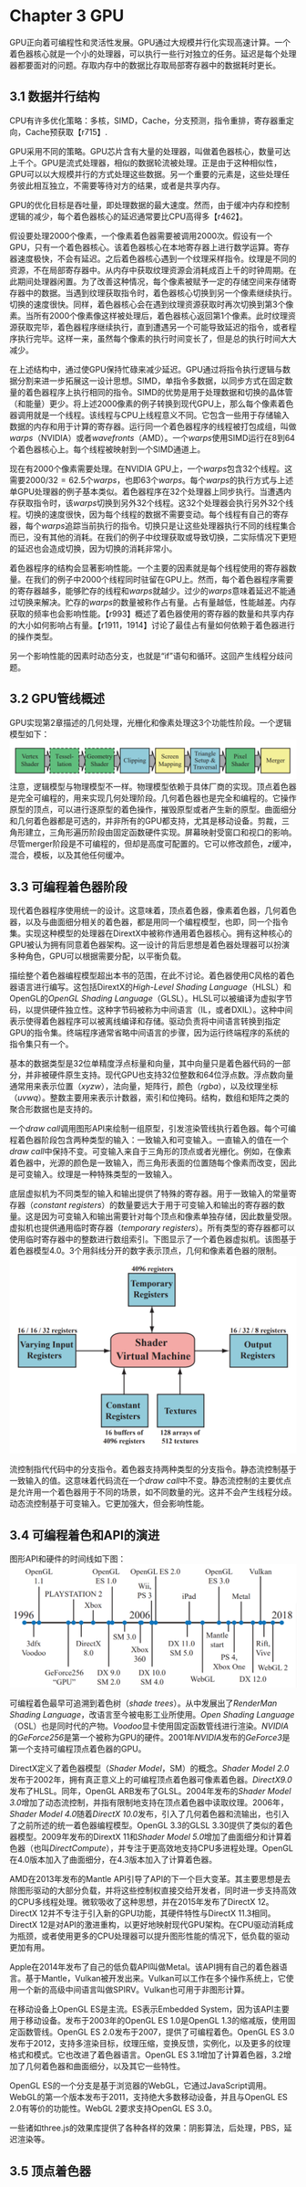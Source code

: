 # Chapter 3 GPU

GPU正向着可编程性和灵活性发展。GPU通过大规模并行化实现高速计算。一个着色器核心就是一个小的处理器，可以执行一些行对独立的任务。延迟是每个处理器都要面对的问题。存取内存中的数据比存取局部寄存器中的数据耗时更长。

## 3.1 数据并行结构

CPU有许多优化策略：多核，SIMD，Cache，分支预测，指令重排，寄存器重定向，Cache预获取【r715】.

GPU采用不同的策略。GPU芯片含有大量的处理器，叫做着色器核心，数量可达上千个。GPU是流式处理器，相似的数据轮流被处理。正是由于这种相似性，GPU可以以大规模并行的方式处理这些数据。另一个重要的元素是，这些处理任务彼此相互独立，不需要等待对方的结果，或者是共享内存。

GPU的优化目标是吞吐量，即处理数据的最大速度。然而，由于缓冲内存和控制逻辑的减少，每个着色器核心的延迟通常要比CPU高得多【r462】。

假设要处理2000个像素，一个像素着色器需要被调用2000次。假设有一个GPU，只有一个着色器核心。该着色器核心在本地寄存器上进行数学运算。寄存器速度极快，不会有延迟。之后着色器核心遇到一个纹理采样指令。纹理是不同的资源，不在局部寄存器中。从内存中获取纹理资源会消耗成百上千的时钟周期。在此期间处理器闲置。为了改善这种情况，每个像素被赋予一定的存储空间来存储寄存器中的数据。当遇到纹理获取指令时，着色器核心切换到另一个像素继续执行。切换的速度很快。同样，着色器核心会在遇到纹理资源获取时再次切换到第3个像素。当所有2000个像素像这样被处理后，着色器核心返回第1个像素。此时纹理资源获取完毕，着色器程序继续执行，直到遭遇另一个可能导致延迟的指令，或者程序执行完毕。这样一来，虽然每个像素的执行时间变长了，但是总的执行时间大大减少。

在上述结构中，通过使GPU保持忙碌来减少延迟。GPU通过将指令执行逻辑与数据分割来进一步拓展这一设计思想。SIMD，单指令多数据，以同步方式在固定数量的着色器程序上执行相同的指令。SIMD的优势是用于处理数据和切换的晶体管（和能量）更少。将上述2000像素的例子转换到现代GPU上，那么每个像素着色器调用就是一个线程。该线程与CPU上线程意义不同。它包含一些用于存储输入数据的内存和用于计算的寄存器。运行同一个着色器程序的线程被打包成组，叫做*warps*（NVIDIA）或者*wavefronts*（AMD）。一个*warps*使用SIMD运行在8到64个着色器核心上。每个线程被映射到一个SIMD通道上。

现在有$2000$个像素需要处理。在NVIDIA GPU上，一个*warps*包含32个线程。这需要$2000 / 32=62.5$个*warps*，也即$63$个*warps*。每个*warps*的执行方式与上述单GPU处理器的例子基本类似。着色器程序在32个处理器上同步执行。当遭遇内存获取指令时，该*warps*切换到另外32个线程。这32个处理器会执行另外32个线程。切换的速度很快，因为每个线程的数据不需要变动。每个线程有自己的寄存器，每个*warps*追踪当前执行的指令。切换只是让这些处理器执行不同的线程集合而已，没有其他的消耗。在我们的例子中纹理获取或导致切换，二实际情况下更短的延迟也会造成切换，因为切换的消耗非常小。

着色器程序的结构会显著影响性能。一个主要的因素就是每个线程使用的寄存器数量。在我们的例子中2000个线程同时驻留在GPU上。然而，每个着色器程序需要的寄存器越多，能够贮存的线程和*warps*就越少。过少的*warps*意味着延迟不能通过切换来解决。贮存的*warps*的数量被称作占有量。占有量越低，性能越差。内存获取的频率也会影响性能。【r993】概述了着色器使用的寄存器的数量和共享内存的大小如何影响占有量。【r1911，1914】讨论了最佳占有量如何依赖于着色器进行的操作类型。

另一个影响性能的因素时动态分支，也就是“if”语句和循环。这回产生线程分歧问题。

## 3.2 GPU管线概述

GPU实现第2章描述的几何处理，光栅化和像素处理这3个功能性阶段。一个逻辑模型如下：
![](f3.2.png)
注意，逻辑模型与物理模型不一样。物理模型依赖于具体厂商的实现。顶点着色器是完全可编程的，用来实现几何处理阶段。几何着色器也是完全和编程的。它操作原型的顶点，可以进行逐原型的着色操作，摧毁原型或者产生新的原型。曲面细分和几何着色器都是可选的，并非所有的GPU都支持，尤其是移动设备。剪裁，三角形建立，三角形遍历阶段由固定函数硬件实现。屏幕映射受窗口和视口的影响。尽管merger阶段是不可编程的，但却是高度可配置的。它可以修改颜色，$z$缓冲，混合，模板，以及其他任何缓冲。

## 3.3 可编程着色器阶段

现代着色器程序使用统一的设计。这意味着，顶点着色器，像素着色器，几何着色器，以及与曲面细分相关的着色器，都是用同一个编程模型，也即，同一个指令集。实现这种模型的处理器在DirextX中被称作通用着色器核心。拥有这种核心的GPU被认为拥有同意着色器架构。这一设计的背后思想是着色器处理器可以扮演多种角色，GPU可以根据需要分配，以平衡负载。

描绘整个着色器编程模型超出本书的范围，在此不讨论。着色器使用C风格的着色器语言进行编写。这包括DirextX的*High-Level Shading Language*（HLSL）和OpenGL的*OpenGL Shading Language*（GLSL）。HLSL可以被编译为虚拟字节码，以提供硬件独立性。这种字节码被称为中间语言（IL，或者DXIL）。这种中间表示使得着色器程序可以被离线编译和存储。驱动负责将中间语言转换到指定GPU的指令集。终端程序通常省略中间语言的步骤，因为运行终端程序的系统的指令集只有一个。

基本的数据类型是32位单精度浮点标量和向量，其中向量只是着色器代码的一部分，并非被硬件原生支持。现代GPU也支持32位整数和64位浮点数。浮点数向量通常用来表示位置（$xyzw$），法向量，矩阵行，颜色（$rgba$），以及纹理坐标（$uvwq$）。整数主要用来表示计数器，索引和位掩码。结构，数组和矩阵之类的聚合形数据也是支持的。

一个*draw call*调用图形API来绘制一组原型，引发渲染管线执行着色器。每个可编程着色器阶段包含两种类型的输入：一致输入和可变输入。一直输入的值在一个*draw call*中保持不变。可变输入来自于三角形的顶点或者光栅化。例如，在像素着色器中，光源的颜色是一致输入，而三角形表面的位置随每个像素而改变，因此是可变输入。纹理是一种特殊类型的一致输入。

底层虚拟机为不同类型的输入和输出提供了特殊的寄存器。用于一致输入的常量寄存器（*constant registers*）的数量要远大于用于可变输入和输出的寄存器的数量。这是因为可变输入和输出需要针对每个顶点和像素单独存储，因此数量受限。虚拟机也提供通用临时寄存器（*temporary registers*）。所有类型的寄存器都可以使用临时寄存器中的整数进行数组索引。下图显示了一个着色器虚拟机。该图基于着色器模型4.0。3个用斜线分开的数字表示顶点，几何和像素着色器的限制。
![](f3.3.png)

流控制指代代码中的分支指令。着色器支持两种类型的分支指令。静态流控制基于一致输入的值。这意味着代码流在一个*draw call*中不变。静态流控制的主要优点是允许用一个着色器用于不同的场景，如不同数量的光。这并不会产生线程分歧。动态流控制基于可变输入。它更加强大，但会影响性能。

## 3.4 可编程着色和API的演进

图形API和硬件的时间线如下图：
![](f3.5.png)

可编程着色最早可追溯到着色树（*shade trees*）。从中发展出了*RenderMan Shading Language*，改语言至今被电影工业所使用。*Open Shading Language*（OSL）也是同时代的产物。*Voodoo*显卡使用固定函数管线进行渲染。*NVIDIA*的*GeForce256*是第一个被称为GPU的硬件。2001年*NVIDIA*发布的*GeForce3*是第一个支持可编程顶点着色器的GPU。

DirectX定义了着色器模型（*Shader Model*，SM）的概念。*Shader Model 2.0*发布于2002年，拥有真正意义上的可编程顶点着色器可像素着色器。*DirectX9.0*发布了HLSL。同年，OpenGL ARB发布了GLSL。2004年发布的*Shader Model 3.0*增加了动态流控制，并指有限制地支持在顶点着色器中读取纹理。2006年，*Shader Model 4.0*随着*DirectX 10.0*发布，引入了几何着色器和流输出，也引入了之前所述的统一着色器编程模型。OpenGL 3.3的GLSL 3.30提供了类似的着色器模型。2009年发布的DirextX 11和*Shader Model 5.0*增加了曲面细分和计算着色器（也叫*DirectCompute*），并专注于更高效地支持CPU多进程处理。OpenGL在4.0版本加入了曲面细分，在4.3版本加入了计算着色器。

AMD在2013年发布的Mantle API引导了API的下一个巨大变革。其主要思想是去除图形驱动的大部分负载，并将这些控制权直接交给开发者，同时进一步支持高效的CPU多线程处理。微软吸收了这种思想，并在2015年发布了DirectX 12。DirectX 12并不专注于引入新的GPU功能，其硬件特性与DirectX 11.3相同。DirectX 12是对API的激进重构，以更好地映射现代GPU架构。在CPU驱动消耗成为瓶颈，或者使用更多的CPU处理器可以提升图形性能的情况下，低负载的驱动更加有用。

Apple在2014年发布了自己的低负载API叫做Metal。该API拥有自己的着色器语言。基于Mantle，Vulkan被开发出来。Vulkan可以工作在多个操作系统上，它使用一个新的高级中间语言叫做SPIRV。Vulkan也可用于非图形计算。

在移动设备上OpenGL ES是主流。ES表示Embedded System，因为该API主要用于移动设备。发布于2003年的OpenGL ES 1.0是OpenGL 1.3的缩减版，使用固定函数管线。OpenGL ES 2.0发布于2007，提供了可编程着色。OpenGL ES 3.0发布于2012，支持多渲染目标，纹理压缩，变换反馈，实例化，以及更多的纹理格式和模式。它也改进了着色器语言。OpenGL ES 3.1增加了计算着色器，3.2增加了几何着色器和曲面细分，以及其它一些特性。

OpenGL ES的一个分支是基于浏览器的WebGL，它通过JavaScript调用。WebGL的第一个版本发布于2011，支持绝大多数移动设备，并且与OpenGL ES 2.0有等价的功能性。WebGL 2要求支持OpenGL ES 3.0。

一些诸如three.js的效果库提供了各种各样的效果：阴影算法，后处理，PBS，延迟渲染等。

## 3.5 顶点着色器

